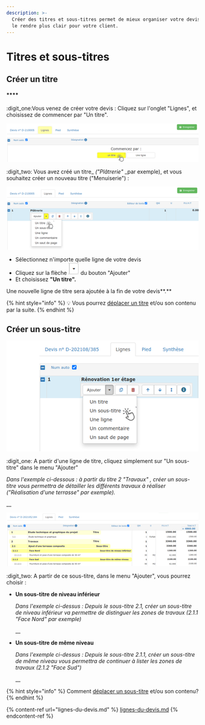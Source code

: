 ```yaml
---
description: >-
  Créer des titres et sous-titres permet de mieux organiser votre devis, et de
  le rendre plus clair pour votre client.
---
```


# Titres et sous-titres

## Créer un titre

#### ****

:digit_one:Vous venez de créer votre devis : Cliquez sur l'onglet "Lignes", et choisissez de commencer par "Un titre".

![](../../../../.gitbook/assets/screenshot-102-.png)



:digit_two: Vous avez créé un titre_ _("Plâtrerie"_ _par exemple), et vous souhaitez créer un nouveau titre ("Menuiserie") :

![](<../../../../.gitbook/assets/screenshot-103a- (1).png>)

* Sélectionnez n'importe quelle ligne de votre devis
* Cliquez sur la flèche ![](../../../../.gitbook/assets/screenshot-100-.png) du bouton "Ajouter" 
* Et choisissez **"Un titre".**

Une nouvelle ligne de titre sera ajoutée à la fin de votre devis**.**

{% hint style="info" %}
:bulb: Vous pourrez [déplacer un titre](../le-menu-de-lignes.md#deplacement-de-ligne) et/ou son contenu par la suite.
{% endhint %}



## Créer un sous-titre

![](../../../../.gitbook/assets/screenshot-103g-.png)

:digit_one: A partir d'une ligne de titre, cliquez simplement sur "Un sous-titre" dans le menu "Ajouter"

_Dans l'exemple ci-dessous : à partir du titre 2 "Travaux" , créer un sous-titre vous permettra de détailler les différents travaux à réaliser ("Réalisation d'une terrasse" par exemple)._

__

![](../../../../.gitbook/assets/screenshot-103h-.png)



:digit_two: A partir de ce sous-titre, dans le menu "Ajouter", vous pourrez choisir :

*   **Un sous-titre de niveau inférieur**

    _Dans l'exemple ci-dessus : Depuis le sous-titre 2.1, créer un sous-titre de niveau inférieur va permettre  de distinguer les zones de travaux (2.1.1 "Face Nord" par exemple)_

    __
*   **Un sous-titre de même niveau**

    _Dans l'exemple ci-dessus : Depuis le sous-titre 2.1.1, créer un sous-titre de même niveau vous permettra de continuer à lister les zones de travaux (2.1.2 "Face Sud")_

    __

{% hint style="info" %}
Comment [déplacer un sous-titre](../le-menu-de-lignes.md#deplacement-de-ligne) et/ou son contenu?
{% endhint %}



{% content-ref url="lignes-du-devis.md" %}
[lignes-du-devis.md](lignes-du-devis.md)
{% endcontent-ref %}
